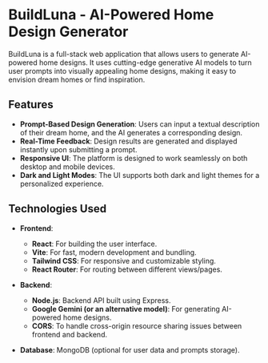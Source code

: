 # BuildLuna - AI-Powered Home Design Generator

BuildLuna is a full-stack web application that allows users to generate AI-powered home designs. It uses cutting-edge generative AI models to turn user prompts into visually appealing home designs, making it easy to envision dream homes or find inspiration.

## Features

- **Prompt-Based Design Generation**: Users can input a textual description of their dream home, and the AI generates a corresponding design.
- **Real-Time Feedback**: Design results are generated and displayed instantly upon submitting a prompt.
- **Responsive UI**: The platform is designed to work seamlessly on both desktop and mobile devices.
- **Dark and Light Modes**: The UI supports both dark and light themes for a personalized experience.

## Technologies Used

- **Frontend**:
  - **React**: For building the user interface.
  - **Vite**: For fast, modern development and bundling.
  - **Tailwind CSS**: For responsive and customizable styling.
  - **React Router**: For routing between different views/pages.
  
- **Backend**:
  - **Node.js**: Backend API built using Express.
  - **Google Gemini (or an alternative model)**: For generating AI-powered home designs.
  - **CORS**: To handle cross-origin resource sharing issues between frontend and backend.

- **Database**: MongoDB (optional for user data and prompts storage).



